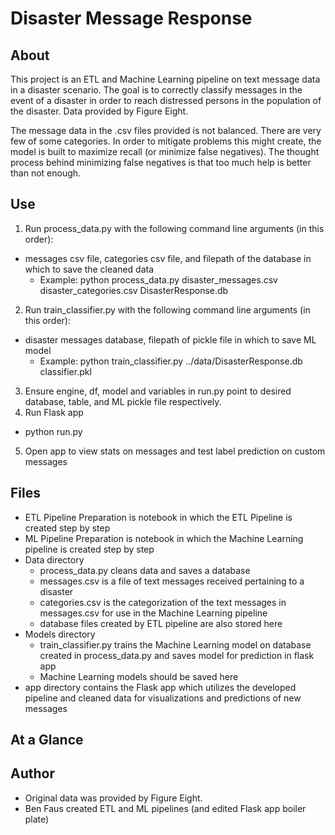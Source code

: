 # Disaster Message Response

## About
This project is an ETL and Machine Learning pipeline on text message data in a disaster scenario. The goal is to correctly classify messages in the event of a disaster in order to reach distressed persons in the population of the disaster. Data provided by Figure Eight.

The message data in the .csv files provided is not balanced. There are very few of some categories. In order to mitigate problems this might create, the model is built to maximize recall (or minimize false negatives). The thought process behind minimizing false negatives is that too much help is better than not enough. 

## Use 
1. Run process_data.py with the following command line arguments (in this order):
  - messages csv file, categories csv file, and filepath of the database in which to save the cleaned data
    - Example: python process_data.py disaster_messages.csv disaster_categories.csv DisasterResponse.db
2. Run train_classifier.py with the following command line arguments (in this order):
  - disaster messages database, filepath of pickle file in which to save ML model
    - Example: python train_classifier.py ../data/DisasterResponse.db classifier.pkl
3. Ensure engine, df, model and variables in run.py point to desired database, table, and ML pickle file respectively.
4. Run Flask app
  - python run.py
5. Open app to view stats on messages and test label prediction on custom messages

## Files
- ETL Pipeline Preparation is notebook in which the ETL Pipeline is created step by step
- ML Pipeline Preparation is notebook in which the Machine Learning pipeline is created step by step
- Data directory
  - process_data.py cleans data and saves a database
  - messages.csv is a file of text messages received pertaining to a disaster
  - categories.csv is the categorization of the text messages in messages.csv for use in the Machine Learning pipeline
  - database files created by ETL pipeline are also stored here
- Models directory
  - train_classifier.py trains the Machine Learning model on database created in process_data.py and saves model for prediction in flask app
  - Machine Learning models should be saved here
- app directory contains the Flask app which utilizes the developed pipeline and cleaned data for visualizations and predictions of new messages

## At a Glance


## Author
- Original data was provided by Figure Eight. 
- Ben Faus created ETL and ML pipelines (and edited Flask app boiler plate)